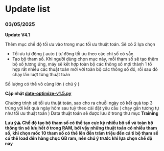 # Update list

### 03/05/2025

**Update V4.1**

Thêm mục chế độ tối ưu vào trong mục tối ưu thuật toán. Sẽ có 2 lựa chọn

* Tối ưu tự động ( auto ) tự động tối ưu theo các chỉ số có sẵn.
* Tạo bộ tham số. Khi người dùng chọn mục này, mỗi tham số sẽ tạo thêm bộ số tương ứng, máy sẽ kết hợp toàn bộ các thông số mới thành 1 tổ hợp rất nhiều các thuật toán mới với toàn bộ các thông số đó, rồi sau đó chạy lần lượt từng thuật toán

Số lượng có thể vô cùng lớn ( chú ý )

**Cập nhật [date-optimize-v1.5.py](https://github.com/junlangzi/Lottery-Predictor/blob/main/date-optimize-v1.5.py "date-optimize-v1.5.py")**

Chương trình sẽ tối ưu thuật toán, sao cho ra chuỗi ngày có kết quả top 3 trùng với kết quả ngày hôm sau tuỳ theo cài đặt yêu cầu ( chạy gần tương tự như tối ưu thuật toán ) Data thuật toán sẽ được lưu ở trong thư mục **Training**

**Lưu ý⚠️ Chế độ tạo bộ tham số có thể tạo cực kỳ nhiều bộ số và toàn bộ thông tin sẽ lưu hết ở trong RAM, bởi vậy những thuật toán có nhiều tham số, khi chọn mốc 10 tham số có thể lên đến trăm triệu đến cả tỉ bộ tham số có thể load đến hàng chục GB ram, nên chú ý trước khi lựa chọn chế độ này**
